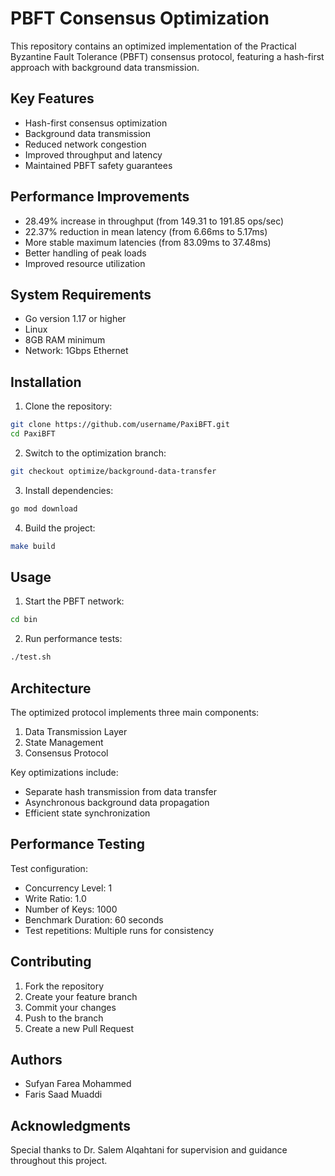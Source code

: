 # PBFT Consensus Optimization

This repository contains an optimized implementation of the Practical Byzantine Fault Tolerance (PBFT) consensus protocol, featuring a hash-first approach with background data transmission.

## Key Features

- Hash-first consensus optimization
- Background data transmission
- Reduced network congestion
- Improved throughput and latency
- Maintained PBFT safety guarantees

## Performance Improvements

- 28.49% increase in throughput (from 149.31 to 191.85 ops/sec)
- 22.37% reduction in mean latency (from 6.66ms to 5.17ms)
- More stable maximum latencies (from 83.09ms to 37.48ms)
- Better handling of peak loads
- Improved resource utilization

## System Requirements

- Go version 1.17 or higher
- Linux
- 8GB RAM minimum
- Network: 1Gbps Ethernet

## Installation

1. Clone the repository:
```bash
git clone https://github.com/username/PaxiBFT.git
cd PaxiBFT
```

2. Switch to the optimization branch:
```bash
git checkout optimize/background-data-transfer
```

3. Install dependencies:
```bash
go mod download
```

4. Build the project:
```bash
make build
```

## Usage

1. Start the PBFT network:
```bash
cd bin
```

2. Run performance tests:
```bash
./test.sh
```

## Architecture

The optimized protocol implements three main components:

1. Data Transmission Layer
2. State Management
3. Consensus Protocol

Key optimizations include:
- Separate hash transmission from data transfer
- Asynchronous background data propagation
- Efficient state synchronization

## Performance Testing

Test configuration:
- Concurrency Level: 1
- Write Ratio: 1.0
- Number of Keys: 1000
- Benchmark Duration: 60 seconds
- Test repetitions: Multiple runs for consistency

## Contributing

1. Fork the repository
2. Create your feature branch
3. Commit your changes
4. Push to the branch
5. Create a new Pull Request

## Authors

- Sufyan Farea Mohammed
- Faris Saad Muaddi

## Acknowledgments

Special thanks to Dr. Salem Alqahtani for supervision and guidance throughout this project.